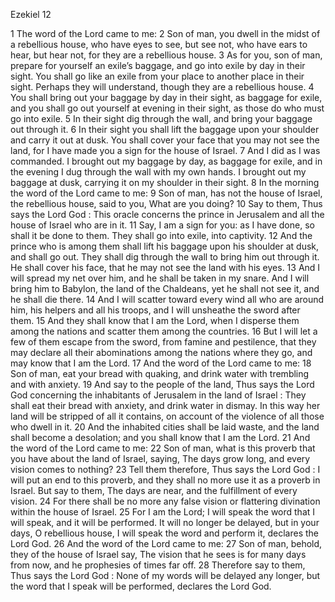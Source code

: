 Ezekiel 12

1	The word of the Lord came to me:
2	Son of man, you dwell in the midst of a rebellious house, who have eyes to see, but see not, who have ears to hear, but hear not, for they are a rebellious house.
3	As for you, son of man, prepare for yourself an exile’s baggage, and go into exile by day in their sight. You shall go like an exile from your place to another place in their sight. Perhaps they will understand, though they are a rebellious house.
4	You shall bring out your baggage by day in their sight, as baggage for exile, and you shall go out yourself at evening in their sight, as those do who must go into exile.
5	In their sight dig through the wall, and bring your baggage out through it.
6	In their sight you shall lift the baggage upon your shoulder and carry it out at dusk. You shall cover your face that you may not see the land, for I have made you a sign for the house of Israel.
7	And I did as I was commanded. I brought out my baggage by day, as baggage for exile, and in the evening I dug through the wall with my own hands. I brought out my baggage at dusk, carrying it on my shoulder in their sight.
8	In the morning the word of the Lord came to me:
9	Son of man, has not the house of Israel, the rebellious house, said to you, What are you doing?
10	Say to them, Thus says the Lord God : This oracle concerns the prince in Jerusalem and all the house of Israel who are in it.
11	Say, I am a sign for you: as I have done, so shall it be done to them. They shall go into exile, into captivity.
12	And the prince who is among them shall lift his baggage upon his shoulder at dusk, and shall go out. They shall dig through the wall to bring him out through it. He shall cover his face, that he may not see the land with his eyes.
13	And I will spread my net over him, and he shall be taken in my snare. And I will bring him to Babylon, the land of the Chaldeans, yet he shall not see it, and he shall die there.
14	And I will scatter toward every wind all who are around him, his helpers and all his troops, and I will unsheathe the sword after them.
15	And they shall know that I am the Lord, when I disperse them among the nations and scatter them among the countries.
16	But I will let a few of them escape from the sword, from famine and pestilence, that they may declare all their abominations among the nations where they go, and may know that I am the Lord.
17	And the word of the Lord came to me:
18	Son of man, eat your bread with quaking, and drink water with trembling and with anxiety.
19	And say to the people of the land, Thus says the Lord God concerning the inhabitants of Jerusalem in the land of Israel : They shall eat their bread with anxiety, and drink water in dismay. In this way her land will be stripped of all it contains, on account of the violence of all those who dwell in it.
20	And the inhabited cities shall be laid waste, and the land shall become a desolation; and you shall know that I am the Lord.
21	And the word of the Lord came to me:
22	Son of man, what is this proverb that you have about the land of Israel, saying, The days grow long, and every vision comes to nothing?
23	Tell them therefore, Thus says the Lord God : I will put an end to this proverb, and they shall no more use it as a proverb in Israel. But say to them, The days are near, and the fulfillment of every vision.
24	For there shall be no more any false vision or flattering divination within the house of Israel.
25	For I am the Lord; I will speak the word that I will speak, and it will be performed. It will no longer be delayed, but in your days, O rebellious house, I will speak the word and perform it, declares the Lord God.
26	And the word of the Lord came to me:
27	Son of man, behold, they of the house of Israel say, The vision that he sees is for many days from now, and he prophesies of times far off.
28	Therefore say to them, Thus says the Lord God : None of my words will be delayed any longer, but the word that I speak will be performed, declares the Lord God.

